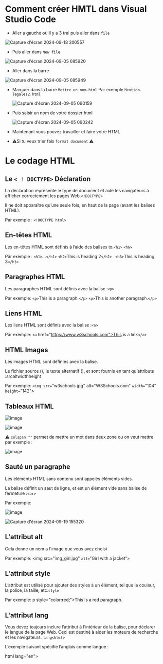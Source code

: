 # Comment créer HMTL dans Visual Studio Code 


* Aller a gauche où il y a 3 trai puis aller dans `file` 

![Capture d'écran 2024-09-18 200557](https://github.com/user-attachments/assets/a5d0aa2a-e5fc-4f76-93ac-65ed65f25d84)


* Puis aller dans `New file`

![Capture d'écran 2024-09-05 085920](https://github.com/user-attachments/assets/1d07607a-ed18-43f5-88f4-79b89b92a533)


* Aller dans la barre 

![Capture d'écran 2024-09-05 085949](https://github.com/user-attachments/assets/c8bd4070-a305-4514-8789-440ed9fb4e85)

* Marquer dans la barre `Mettre un nom.html` Par exemple  `Mention-legales2.html`

  ![Capture d'écran 2024-09-05 090159](https://github.com/user-attachments/assets/9723ffb1-c46d-42e9-b290-e9a4b50d943d)


* Puis saisir un nom de votre dossier html

  ![Capture d'écran 2024-09-05 090242](https://github.com/user-attachments/assets/ad303985-4318-4a25-8515-7006c0ba96b7)


* Maintenant vous pouvez travailler et faire votre HTML 

* ⚠️Si tu veux trier fais `format document` ⚠️

# Le codage HTML 

## Le `< ! DOCTYPE>` Déclaration 

La déclaration représente le type de document et aide les navigateurs à afficher correctement les pages Web.`<!DOCTYPE>`

Il ne doit apparaître qu’une seule fois, en haut de la page (avant les balises HTML).

Par exemple : `<!DOCTYPE html>`


## En-têtes HTML

Les en-têtes HTML sont définis à l’aide des balises to.`<h1>` `<h6>`

Par exemple : `<h1>`...`</h1>`
              `<h2>`This is heading 2`</h2>`
             ` <h3>`This is heading 3`</h3>`


## Paragraphes HTML

Les paragraphes HTML sont définis avec la balise :`<p>`

Par exemple:
`<p>`This is a paragraph.`</p>`
`<p>`This is another paragraph.`</p>`


## Liens HTML

Les liens HTML sont définis avec la balise :`<a>`

Par exemple: 
`<a` href="https://www.w3schools.com">This is a link`</a>`


## HTML Images

Les images HTML sont définies avec la balise.<img>

Le fichier source (), le texte alternatif (), et sont fournis en tant qu’attributs :srcaltwidthheight


Par exemple: 
`<img src=`"w3schools.jpg" alt="W3Schools.com" `width=`"104" `height=`"142">


## Tableaux HTML



![image](https://github.com/user-attachments/assets/29b42a1d-51d2-4d29-8780-bb0238720a07)




![image](https://github.com/user-attachments/assets/19423fd6-41c9-4f1e-bae9-5ac06954e247)


⚠️ `colspan ""` permet de mettre un mot dans deux zone ou on veut mettre par exemple :

![image](https://github.com/user-attachments/assets/6227a5df-b799-47ab-8576-d6aefeb3fba7)


## Sauté un paragraphe 

Les éléments HTML sans contenu sont appelés éléments vides.

La balise définit un saut de ligne, et est un élément vide sans balise de fermeture :`<br>`


Par exemple:

![image](https://github.com/user-attachments/assets/03b4116b-2a8b-4458-937b-dc55dc92445d)


![Capture d'écran 2024-09-19 155320](https://github.com/user-attachments/assets/6d7e43e0-3550-4c6d-9618-fee66b669cfb)





## L'attribut alt 

Cela donne un nom a l'image que vous avez choisi 

Par exemple: 
<img src="img_girl.jpg" `alt=`"Girl with a jacket">


## L'attribut style 

L’attribut est utilisé pour ajouter des styles à un élément, tel que la couleur, la police, la taille, etc.`style`

Par exemple: 
p style="color:red;">This is a red paragraph.</p> 


## L'attribut lang 

Vous devez toujours inclure l’attribut à l’intérieur de la balise, pour déclarer le langue de la page Web. Ceci est destiné à aider les moteurs de recherche et les navigateurs. `lang<html>`

L’exemple suivant spécifie l’anglais comme langue :

html lang="en"> 


